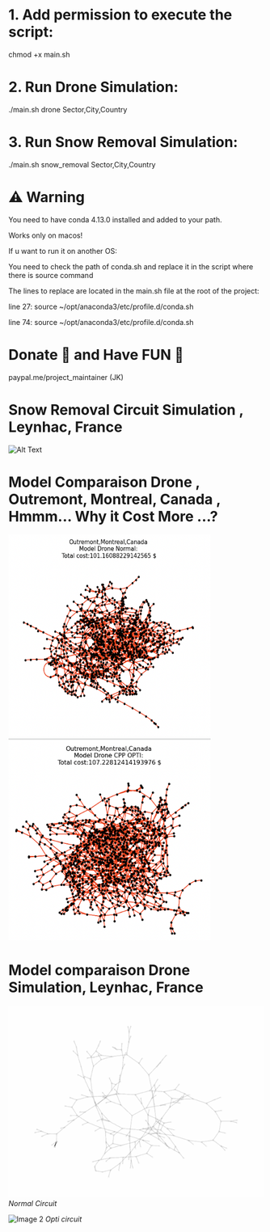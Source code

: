 # 1. Add permission to execute the script:
chmod +x main.sh
# 2. Run Drone Simulation:
./main.sh drone Sector,City,Country

# 3. Run Snow Removal Simulation:
./main.sh snow_removal Sector,City,Country

# ⚠️ Warning
You need to have conda 4.13.0 installed and added to your path.

Works only on macos!

If u want to run it on another OS:

You need to check the path of conda.sh and replace it in the script where there is source command 

The lines to replace are located in the main.sh file at the root of the project:

line 27: source ~/opt/anaconda3/etc/profile.d/conda.sh

line 74: source ~/opt/anaconda3/etc/profile.d/conda.sh 

# Donate  🙏 and Have FUN 🤩
paypal.me/project_maintainer (JK)

# Snow Removal Circuit Simulation , Leynhac, France
![Alt Text](circuit_snow_removal/gif/cpp_route_animation.gif)

# Model Comparaison Drone , Outremont, Montreal, Canada , Hmmm... Why it Cost More ...?
<div >
  <img src="circuit_drone_comp/Screenshot 2023-06-04 at 4.58.25 PM.png" alt="Image 1" width="400" height="400" />
  <img src="circuit_drone_comp/Screenshot 2023-06-04 at 4.58.31 PM.png" alt="Image 2" width="400" height="400" />
</div>

# Model comparaison Drone Simulation, Leynhac, France


![Image 1](circuit_drone_comp/gif/circuit_drone.gif)
*Normal Circuit*

![Image 2](circuit_drone_comp/gif/circuit_drone2.gif)
*Opti circuit*
